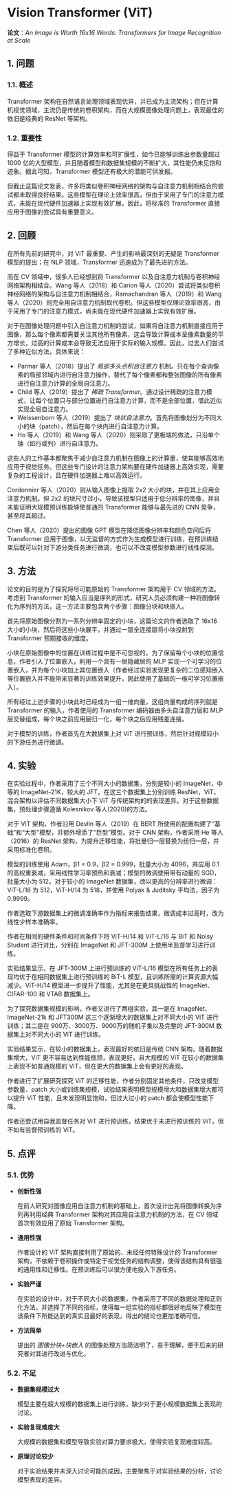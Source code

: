 # Vision Transformer (ViT)

**论文**：*An Image is Worth 16x16 Words: Transformers for Image Recognition at Scale*

## 1. 问题

### 1.1. 概述

Transformer 架构在自然语言处理领域表现优异，并已成为主流架构；但在计算机视觉领域，主流仍是传统的卷积架构，而在大规模图像处理问题上，表现最佳的依旧是经典的 ResNet 等架构。

### 1.2. 重要性

得益于 Transformer 模型的计算效率和可扩展性，如今已能够训练出参数量超过 1000 亿的大型模型，并且随着模型和数据集规模的不断扩大，其性能仍未见饱和迹象。据此可知，Transformer 模型还有极大的潜能可供发掘。

但截止这篇论文发表，许多将类似卷积神经网络的架构与自注意力机制相结合的尝试都未取得良好结果。这些模型在理论上效率很高，但由于采用了专门的注意力模式，未能在现代硬件加速器上实现有效扩展。因此，将标准的 Transformer 直接应用于图像的尝试具有重要意义。

## 2. 回顾

在所有先前的研究中，对 ViT 最重要、产生的影响最深刻的无疑是 Transformer 模型的提出；在 NLP 领域，Transformer 迅速成为了最先进的方法。

而在 CV 领域中，很多人已经想到将 Transformer 以及自注意力机制与卷积神经网络架构相结合。Wang 等人（2018）和 Carion 等人（2020）尝试将类似卷积神经网络的架构与自注意力机制相结合，Ramachandran 等人（2019）和 Wang 等人（2020）则完全用自注意力机制取代卷积。但这些模型仅理论效率很高，由于采用了专门的注意力模式，尚未能在现代硬件加速器上实现有效扩展。

对于在图像处理问题中引入自注意力机制的尝试，如果将自注意力机制直接应用于图像，那么每个像素都需要关注其他所有像素，这会导致计算成本呈像素数量的平方增长，过高的计算成本会导致无法应用于实际的输入规模。因此，过去人们尝试了多种近似方法，具体来说：

* Parmar 等人（2018）提出了 *局部多头点积自注意力* 机制。只在每个查询像素的局部邻域内进行自注意力操作，替代了每个像素都和整张图像的所有像素进行自注意力计算的全局自注意力。
* Child 等人（2019）提出了 *稀疏 Transformer*。通过设计稀疏的注意力模式，让每个位置只与部分位置进行自注意力计算，而不是全部位置，借此近似实现全局自注意力。
* Weissenborn 等人（2019）提出了 *块状自注意力*。首先将图像划分为不同大小的块（patch），然后在每个块内进行自注意力计算。
* Ho 等人（2019）和 Wang 等人（2020）则采取了更极端的做法，只沿单个轴（如行或列）进行自注意力。

这些人的工作基本都聚焦于减少自注意力机制在图像上的计算量，使其能够高效地应用于视觉任务。但这些专门设计的注意力架构要在硬件加速器上高效实现，需要复杂的工程设计，且在硬件加速器上难以高效运行。

Cordonnier 等人（2020）则从输入图像上提取 2x2 大小的块，并在其上应用全注意力机制。但 2x2 的块尺寸过小，导致该模型只适用于低分辨率的图像，并且未能证明大规模预训练能够使普通的 Transformer 能够与最先进的 CNN 竞争，甚至将其超过。

Chen 等人（2020）提出的图像 GPT 模型在降低图像分辨率和颜色空间后将 Transformer 应用于图像，以无监督的方式作为生成模型进行训练，在预训练结束后既可以针对下游分类任务进行微调，也可以不改变模型参数进行线性探测。

## 3. 方法

论文的目的是为了探究将尽可能原始的 Transformer 架构用于 CV 领域的方法。考虑到 Transformer 的输入应当是序列的形式，研究人员必须构建一种将图像转化为序列的方法，这一方法主要包含两个步骤：图像分块和块嵌入。

首先将原始图像分割为一系列分辨率固定的小块，这篇论文的作者选取了 16x16 大小的小块，然后将这些小块展平，并通过一层全连接层将小块投射到 Transformer 预期接收的维度。

小块在原始图像中的位置在训练过程中是不可忽视的，为了保留每个小块的位置信息，作者引入了位置嵌入，利用一个具有一层隐藏层的 MLP 实现一个可学习的位置嵌入，并为每个小块加上其位置嵌入（作者经过实验发现更复杂的二位感知嵌入等位置嵌入并不能带来显著的训练效果提升，因此使用了基础的一维可学习位置嵌入）。

所有经过上述步骤的小块此时已经成为一组一维向量，这组向量构成的序列就是 Transformer 的输入，作者使用的 Transformer 编码器由多头自注意力层和 MLP 层交替组成，每个块之前应用层归一化，每个块之后应用残差连接。

对于模型的训练，作者首先在大数据集上对 ViT 进行预训练，然后针对规模较小的下游任务进行微调。

## 4. 实验

在实验过程中，作者采用了三个不同大小的数据集，分别是较小的 ImageNet，中等的 ImageNet-21K，较大的 JFT。在这三个数据集上分别训练 ResNet，ViT，混合架构以评估不同数据集大小下 ViT 与传统架构的的表现差异。对于这些数据集，预处理步骤遵循 Kolesnikov 等人(2020)的方法。

对于 ViT 架构，作者沿用 Devlin 等人（2019）在 BERT 所使用的配置构建了“基础”和“大型”模型，并额外增添了“巨型”模型。对于 CNN 架构，作者采用 He 等人（2016）的 ResNet 架构，为提升迁移性能，将批量归一层替换为组归一层，并采用标准化卷积。

模型的训练使用 Adam，β1 = 0.9，β2 = 0.999，批量大小为 4096，并应用 0.1 的高权重衰减，采用线性学习率预热和衰减；模型的微调使用带有动量的 SGD，批量大小为 512，对于较小的 ImageNet 数据集，改以更高的分辨率进行微调：ViT-L/16 为 512，ViT-H/14 为 518，并使用 Polyak & Juditsky 平均法，因子为 0.9999。

作者选取下游数据集上的微调准确率作为指标来报告结果，微调成本过高时，改为线性少样本准确率。

作者在相同的硬件条件和时间条件下将 ViT-H/14 和 ViT-L/16 与 BiT 和 Noisy Student 进行对比，分别在 ImageNet 和 JFT-300M 上使用半监督学习进行训练。

实验结果显示，在 JFT-300M 上进行预训练的 ViT-L/16 模型在所有任务上的表现均优于在相同数据集上进行预训练的 BiT-L 模型，且训练所需的计算资源大幅减少。ViT-H/14 模型进一步提升了性能，尤其是在更具挑战性的 ImageNet、CIFAR-100 和 VTAB 数据集上。

为了探究数据集规模的影响，作者又进行了两组实验，其一是在 ImageNet、ImageNet-21k 和 JFT300M 这三个逐渐增大的数据集上对不同大小的 ViT 进行训练；其二是在 900万、3000万、9000万的随机子集以及完整的 JFT-300M 数据集上对不同大小的 ViT 进行训练。

实验结果显示，在较小的数据集上，表现最好的依旧是传统 CNN 架构，随着数据集增大，ViT 更不容易达到性能瓶颈，表现更好。且大规模的 ViT 在较小的数据集上表现不如普通规模的 ViT，但在更大的数据集上会有更好的表现。

作者进行了扩展研究探究 ViT 的迁移性能，作者分别固定其他条件，只改变模型参数量、patch 大小或训练集规模，试验结果表明模型规模增大和数据集增大都可以提升 ViT 性能，且未发现明显饱和，但过大过小的 patch 都会使模型性能下降。

作者还尝试用自我监督任务对 ViT 进行预训练，结果优于未进行预训练的 ViT，但不如有监督预训练的 ViT。

## 5. 点评

### 5.1. 优势

* **创新性强** 

  在前人研究对图像应用自注意力机制的基础上，首次设计出先将图像转换为序列再利用经典 Transformer 架构对其应用自注意力机制的方法，在 CV 领域首次有效应用了原始 Transformer 架构。

* **通用性强** 

  作者设计的 ViT 架构直接利用了原始的、未经任何特殊设计的 Transformer 架构，不依赖于卷积操作或特定于视觉任务的结构调整，使得该结构具有很强的通用性和迁移性。在预训练后可以很方便地投入下游任务。

* **实验严谨** 

  在实验的设计中，对于不同大小的数据集，作者采用了不同的数据处理和正则化方法，并选择了不同的指标，使得每一组实验的指标都很好地反映了模型在该条件下所能达到的真实且最好的表现，得出的结论也更加准确可信。

* **方法简单** 

  提出的 *图像分块+块嵌入* 的图像处理方法简洁明了，易于理解，便于后来的研究者对其进行改进与优化。

### 5.2. 不足

* **数据集规模过大** 

  模型主要在超大规模的数据集上进行训练，缺少对于更小规模数据集上表现的讨论。

* **实验复现难度大** 

  大规模的数据集和模型导致实验对算力要求极大，使得实验复现难度较高。

* **原理讨论较少** 

  对于实验结果并未深入讨论可能的成因，主要聚焦于对实验结果的分析，讨论模型表现的差异。